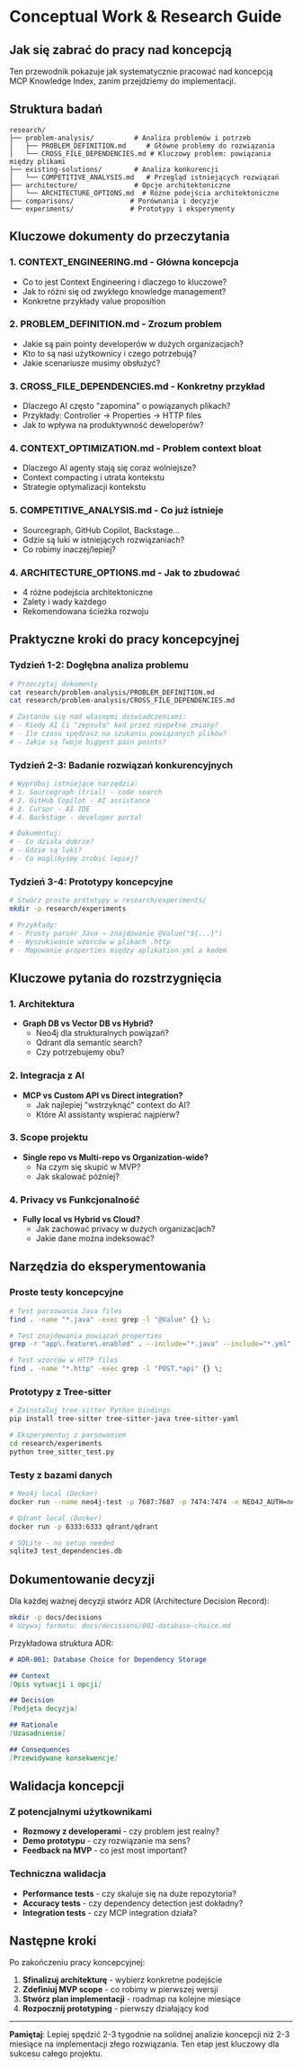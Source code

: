# Conceptual Work & Research Guide

## Jak się zabrać do pracy nad koncepcją

Ten przewodnik pokazuje jak systematycznie pracować nad koncepcją MCP Knowledge Index, zanim przejdziemy do implementacji.

## Struktura badań

```
research/
├── problem-analysis/          # Analiza problemów i potrzeb
│   ├── PROBLEM_DEFINITION.md     # Główne problemy do rozwiązania
│   └── CROSS_FILE_DEPENDENCIES.md # Kluczowy problem: powiązania między plikami
├── existing-solutions/        # Analiza konkurencji
│   └── COMPETITIVE_ANALYSIS.md   # Przegląd istniejących rozwiązań
├── architecture/              # Opcje architektoniczne
│   └── ARCHITECTURE_OPTIONS.md  # Różne podejścia architektoniczne
├── comparisons/              # Porównania i decyzje
└── experiments/              # Prototypy i eksperymenty
```

## Kluczowe dokumenty do przeczytania

### 1. **CONTEXT_ENGINEERING.md** - Główna koncepcja
- Co to jest Context Engineering i dlaczego to kluczowe?
- Jak to różni się od zwykłego knowledge management?
- Konkretne przykłady value proposition

### 2. **PROBLEM_DEFINITION.md** - Zrozum problem
- Jakie są pain pointy developerów w dużych organizacjach?
- Kto to są nasi użytkownicy i czego potrzebują?
- Jakie scenariusze musimy obsłużyć?

### 3. **CROSS_FILE_DEPENDENCIES.md** - Konkretny przykład
- Dlaczego AI często "zapomina" o powiązanych plikach?
- Przykłady: Controller → Properties → HTTP files
- Jak to wpływa na produktywność deweloperów?

### 4. **CONTEXT_OPTIMIZATION.md** - Problem context bloat
- Dlaczego AI agenty stają się coraz wolniejsze?
- Context compacting i utrata kontekstu
- Strategie optymalizacji kontekstu

### 5. **COMPETITIVE_ANALYSIS.md** - Co już istnieje
- Sourcegraph, GitHub Copilot, Backstage...
- Gdzie są luki w istniejących rozwiązaniach?
- Co robimy inaczej/lepiej?

### 4. **ARCHITECTURE_OPTIONS.md** - Jak to zbudować
- 4 różne podejścia architektoniczne
- Zalety i wady każdego
- Rekomendowana ścieżka rozwoju

## Praktyczne kroki do pracy koncepcyjnej

### Tydzień 1-2: Dogłębna analiza problemu
```bash
# Przeczytaj dokumenty
cat research/problem-analysis/PROBLEM_DEFINITION.md
cat research/problem-analysis/CROSS_FILE_DEPENDENCIES.md

# Zastanów się nad własnymi doświadczeniami:
# - Kiedy AI Ci "zepsuło" kod przez niepełne zmiany?
# - Ile czasu spędzasz na szukaniu powiązanych plików?
# - Jakie są Twoje biggest pain points?
```

### Tydzień 2-3: Badanie rozwiązań konkurencyjnych
```bash
# Wypróbuj istniejące narzędzia:
# 1. Sourcegraph (trial) - code search
# 2. GitHub Copilot - AI assistance  
# 3. Cursor - AI IDE
# 4. Backstage - developer portal

# Dokumentuj:
# - Co działa dobrze?
# - Gdzie są luki?
# - Co moglibyśmy zrobić lepiej?
```

### Tydzień 3-4: Prototypy koncepcyjne
```bash
# Stwórz proste prototypy w research/experiments/
mkdir -p research/experiments

# Przykłady:
# - Prosty parser Java → znajdowanie @Value("${...}")
# - Wyszukiwanie wzorców w plikach .http
# - Mapowanie properties między aplikation.yml a kodem
```

## Kluczowe pytania do rozstrzygnięcia

### 1. Architektura
- **Graph DB vs Vector DB vs Hybrid?**
  - Neo4j dla strukturalnych powiązań?
  - Qdrant dla semantic search?
  - Czy potrzebujemy obu?

### 2. Integracja z AI
- **MCP vs Custom API vs Direct integration?**
  - Jak najlepiej "wstrzyknąć" context do AI?
  - Które AI assistanty wspierać najpierw?

### 3. Scope projektu
- **Single repo vs Multi-repo vs Organization-wide?**
  - Na czym się skupić w MVP?
  - Jak skalować później?

### 4. Privacy vs Funkcjonalność  
- **Fully local vs Hybrid vs Cloud?**
  - Jak zachować privacy w dużych organizacjach?
  - Jakie dane można indeksować?

## Narzędzia do eksperymentowania

### Proste testy koncepcyjne
```bash
# Test parsowania Java files
find . -name "*.java" -exec grep -l "@Value" {} \;

# Test znajdowania powiązań properties
grep -r "app\.feature\.enabled" . --include="*.java" --include="*.yml" --include="*.properties"

# Test wzorców w HTTP files
find . -name "*.http" -exec grep -l "POST.*api" {} \;
```

### Prototypy z Tree-sitter
```bash
# Zainstaluj tree-sitter Python bindings
pip install tree-sitter tree-sitter-java tree-sitter-yaml

# Eksperymentuj z parsowaniem
cd research/experiments
python tree_sitter_test.py
```

### Testy z bazami danych
```bash
# Neo4j local (Docker)
docker run --name neo4j-test -p 7687:7687 -p 7474:7474 -e NEO4J_AUTH=neo4j/password neo4j

# Qdrant local (Docker)  
docker run -p 6333:6333 qdrant/qdrant

# SQLite - no setup needed
sqlite3 test_dependencies.db
```

## Dokumentowanie decyzji

Dla każdej ważnej decyzji stwórz ADR (Architecture Decision Record):

```bash
mkdir -p docs/decisions
# Używaj formatu: docs/decisions/001-database-choice.md
```

Przykładowa struktura ADR:
```markdown
# ADR-001: Database Choice for Dependency Storage

## Context
[Opis sytuacji i opcji]

## Decision  
[Podjęta decyzja]

## Rationale
[Uzasadnienie]

## Consequences
[Przewidywane konsekwencje]
```

## Walidacja koncepcji

### Z potencjalnymi użytkownikami
- **Rozmowy z developerami** - czy problem jest realny?
- **Demo prototypu** - czy rozwiązanie ma sens?
- **Feedback na MVP** - co jest most important?

### Techniczna walidacja
- **Performance tests** - czy skaluje się na duże repozytoria?
- **Accuracy tests** - czy dependency detection jest dokładny?
- **Integration tests** - czy MCP integration działa?

## Następne kroki

Po zakończeniu pracy koncepcyjnej:

1. **Sfinalizuj architekturę** - wybierz konkretne podejście
2. **Zdefiniuj MVP scope** - co robimy w pierwszej wersji
3. **Stwórz plan implementacji** - roadmap na kolejne miesiące
4. **Rozpocznij prototyping** - pierwszy działający kod

---

**Pamiętaj**: Lepiej spędzić 2-3 tygodnie na solidnej analizie koncepcji niż 2-3 miesiące na implementacji złego rozwiązania. Ten etap jest kluczowy dla sukcesu całego projektu.